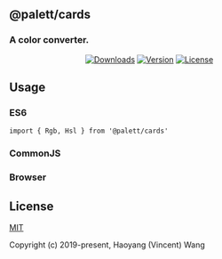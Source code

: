 ## @palett/cards
### A color converter.

<p align="center">
  <a href="https://npmcharts.com/compare/@palett/cards?minimal=true"><img src="https://img.shields.io/npm/dm/@palett/cards.svg" alt="Downloads"></a>
  <a href="https://www.npmjs.com/package/@palett/cards"><img src="https://img.shields.io/npm/v/@palett/cards.svg" alt="Version"></a>
  <a href="https://www.npmjs.com/package/@palett/cards"><img src="https://img.shields.io/npm/l/@palett/cards.svg" alt="License"></a>
</p>

## Usage
    
### ES6
    import { Rgb, Hsl } from '@palett/cards'
    
### CommonJS

### Browser
    
## License

[MIT](http://opensource.org/licenses/MIT)

Copyright (c) 2019-present, Haoyang (Vincent) Wang
